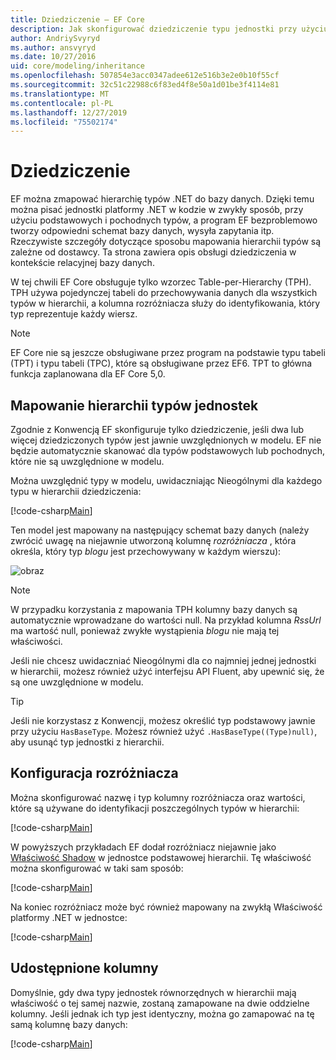 ```yaml
---
title: Dziedziczenie — EF Core
description: Jak skonfigurować dziedziczenie typu jednostki przy użyciu Entity Framework Core
author: AndriySvyryd
ms.author: ansvyryd
ms.date: 10/27/2016
uid: core/modeling/inheritance
ms.openlocfilehash: 507854e3acc0347adee612e516b3e2e0b10f55cf
ms.sourcegitcommit: 32c51c22988c6f83ed4f8e50a1d01be3f4114e81
ms.translationtype: MT
ms.contentlocale: pl-PL
ms.lasthandoff: 12/27/2019
ms.locfileid: "75502174"
---
```

# <a name="inheritance"></a>Dziedziczenie

EF można zmapować hierarchię typów .NET do bazy danych. Dzięki temu można pisać jednostki platformy .NET w kodzie w zwykły sposób, przy użyciu podstawowych i pochodnych typów, a program EF bezproblemowo tworzy odpowiedni schemat bazy danych, wysyła zapytania itp. Rzeczywiste szczegóły dotyczące sposobu mapowania hierarchii typów są zależne od dostawcy. Ta strona zawiera opis obsługi dziedziczenia w kontekście relacyjnej bazy danych.

W tej chwili EF Core obsługuje tylko wzorzec Table-per-Hierarchy (TPH). TPH używa pojedynczej tabeli do przechowywania danych dla wszystkich typów w hierarchii, a kolumna rozróżniacza służy do identyfikowania, który typ reprezentuje każdy wiersz.

> [!NOTE]
> EF Core nie są jeszcze obsługiwane przez program na podstawie typu tabeli (TPT) i typu tabeli (TPC), które są obsługiwane przez EF6. TPT to główna funkcja zaplanowana dla EF Core 5,0.

## <a name="entity-type-hierarchy-mapping"></a>Mapowanie hierarchii typów jednostek

Zgodnie z Konwencją EF skonfiguruje tylko dziedziczenie, jeśli dwa lub więcej dziedziczonych typów jest jawnie uwzględnionych w modelu. EF nie będzie automatycznie skanować dla typów podstawowych lub pochodnych, które nie są uwzględnione w modelu.

Można uwzględnić typy w modelu, uwidaczniając Nieogólnymi dla każdego typu w hierarchii dziedziczenia:

[!code-csharp[Main](../../../samples/core/Modeling/Conventions/InheritanceDbSets.cs?name=InheritanceDbSets&highlight=3-4)]

Ten model jest mapowany na następujący schemat bazy danych (należy zwrócić uwagę na niejawnie utworzoną kolumnę *rozróżniacza* , która określa, który typ *blogu* jest przechowywany w każdym wierszu):

![obraz](_static/inheritance-tph-data.png)

>[!NOTE]
> W przypadku korzystania z mapowania TPH kolumny bazy danych są automatycznie wprowadzane do wartości null. Na przykład kolumna *RssUrl* ma wartość null, ponieważ zwykłe wystąpienia *blogu* nie mają tej właściwości.

Jeśli nie chcesz uwidaczniać Nieogólnymi dla co najmniej jednej jednostki w hierarchii, możesz również użyć interfejsu API Fluent, aby upewnić się, że są one uwzględnione w modelu.

> [!TIP]
> Jeśli nie korzystasz z Konwencji, możesz określić typ podstawowy jawnie przy użyciu `HasBaseType`. Możesz również użyć `.HasBaseType((Type)null)`, aby usunąć typ jednostki z hierarchii.

## <a name="discriminator-configuration"></a>Konfiguracja rozróżniacza

Można skonfigurować nazwę i typ kolumny rozróżniacza oraz wartości, które są używane do identyfikacji poszczególnych typów w hierarchii:

[!code-csharp[Main](../../../samples/core/Modeling/FluentAPI/DiscriminatorConfiguration.cs?name=DiscriminatorConfiguration&highlight=4-6)]

W powyższych przykładach EF dodał rozróżniacz niejawnie jako [Właściwość Shadow](xref:core/modeling/shadow-properties) w jednostce podstawowej hierarchii. Tę właściwość można skonfigurować w taki sam sposób:

[!code-csharp[Main](../../../samples/core/Modeling/FluentAPI/DiscriminatorPropertyConfiguration.cs?name=DiscriminatorPropertyConfiguration&highlight=4-5)]

Na koniec rozróżniacz może być również mapowany na zwykłą Właściwość platformy .NET w jednostce:

[!code-csharp[Main](../../../samples/core/Modeling/FluentAPI/NonShadowDiscriminator.cs?name=NonShadowDiscriminator&highlight=4)]

## <a name="shared-columns"></a>Udostępnione kolumny

Domyślnie, gdy dwa typy jednostek równorzędnych w hierarchii mają właściwość o tej samej nazwie, zostaną zamapowane na dwie oddzielne kolumny. Jeśli jednak ich typ jest identyczny, można go zamapować na tę samą kolumnę bazy danych:

[!code-csharp[Main](../../../samples/core/Modeling/FluentAPI/SharedTPHColumns.cs?name=SharedTPHColumns&highlight=9,13)]
